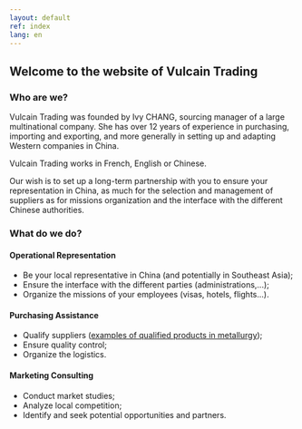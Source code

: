 ```yaml
---
layout: default
ref: index
lang: en
---
```


## Welcome to the website of Vulcain Trading

### Who are we?

Vulcain Trading was founded by Ivy CHANG, sourcing manager of a large multinational company. She has over 12 years of experience in purchasing, importing and exporting, and more generally in setting up and adapting Western companies in China.

Vulcain Trading works in French, English or Chinese.

Our wish is to set up a long-term partnership with you to ensure your representation in China, as much for the selection and management of suppliers as for missions organization and the interface with the different Chinese authorities.

### What do we do?

#### Operational Representation

- Be your local representative in China (and potentially in Southeast Asia);
- Ensure the interface with the different parties (administrations,...);
- Organize the missions of your employees (visas, hotels, flights...).

#### Purchasing Assistance

- Qualify suppliers ([examples of qualified products in metallurgy](catalog_en.html));
- Ensure quality control;
- Organize the logistics.

#### Marketing Consulting 

- Conduct market studies;
- Analyze local competition;
- Identify and seek potential opportunities and partners.
